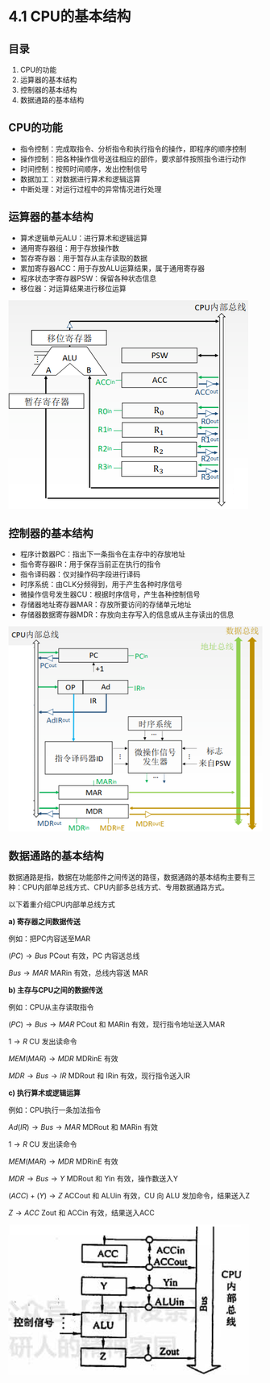 # 4.1 CPU的基本结构

## 目录

1. CPU的功能
2. 运算器的基本结构
3. 控制器的基本结构
4. 数据通路的基本结构



## CPU的功能

* 指令控制：完成取指令、分析指令和执行指令的操作，即程序的顺序控制
* 操作控制：把各种操作信号送往相应的部件，要求部件按照指令进行动作
* 时间控制：按照时间顺序，发出控制信号
* 数据加工：对数据进行算术和逻辑运算
* 中断处理：对运行过程中的异常情况进行处理



## 运算器的基本结构

* 算术逻辑单元ALU：进行算术和逻辑运算
* 通用寄存器组：用于存放操作数
* 暂存寄存器：用于暂存从主存读取的数据
* 累加寄存器ACC：用于存放ALU运算结果，属于通用寄存器
* 程序状态字寄存器PSW：保留各种状态信息
* 移位器：对运算结果进行移位运算

![image-20210904225404363](image-20210904225404363.png)



## 控制器的基本结构

* 程序计数器PC：指出下一条指令在主存中的存放地址
* 指令寄存器IR：用于保存当前正在执行的指令
* 指令译码器：仅对操作码字段进行译码
* 时序系统：由CLK分频得到，用于产生各种时序信号
* 微操作信号发生器CU：根据时序信号，产生各种控制信号
* 存储器地址寄存器MAR：存放所要访问的存储单元地址
* 存储器数据寄存器MDR：存放向主存写入的信息或从主存读出的信息

![image-20210904232408403](image-20210904232408403.png)



## 数据通路的基本结构

数据通路是指，数据在功能部件之间传送的路径，数据通路的基本结构主要有三种：CPU内部单总线方式、CPU内部多总线方式、专用数据通路方式。

以下着重介绍CPU内部单总线方式



**a) 寄存器之间数据传送**

例如：把PC内容送至MAR

$(PC) \rightarrow Bus$				PCout 有效，PC 内容送总线

$Bus \rightarrow MAR$				MARin 有效，总线内容送 MAR



**b) 主存与CPU之间的数据传送**

例如：CPU从主存读取指令

$(PC) \rightarrow Bus \rightarrow MAR$		PCout 和 MARin 有效，现行指令地址送入MAR

$1 \rightarrow R$										CU 发出读命令

$MEM(MAR) \rightarrow MDR$		MDRinE 有效

$MDR \rightarrow Bus \rightarrow IR$				MDRout 和 IRin 有效，现行指令送入IR



**c) 执行算术或逻辑运算**

例如：CPU执行一条加法指令

$Ad(IR) \rightarrow Bus \rightarrow MAR$		MDRout 和 MARin 有效

$1 \rightarrow R$											CU 发出读命令

$MEM(MAR) \rightarrow MDR$			MDRinE 有效

$MDR \rightarrow Bus \rightarrow Y$					MDRout 和 Yin 有效，操作数送入Y

$(ACC) + (Y) \rightarrow Z$					ACCout 和 ALUin 有效，CU 向 ALU 发加命令，结果送入Z

$Z \rightarrow ACC$									Zout 和 ACCin 有效，结果送入ACC



![image-20210919124333378](image-20210919124333378.png)
